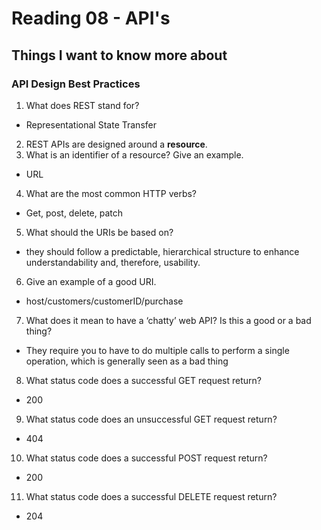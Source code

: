 
# Reading 08 - API's

## Things I want to know more about

### API Design Best Practices

1. What does REST stand for?
- Representational State Transfer
2. REST APIs are designed around a **resource**.
3. What is an identifier of a resource? Give an example.
- URL
4. What are the most common HTTP verbs?
- Get, post, delete, patch
5. What should the URIs be based on?
- they should follow a predictable, hierarchical structure to enhance understandability and, therefore, usability.
6. Give an example of a good URI.
- host/customers/customerID/purchase
7. What does it mean to have a ‘chatty’ web API? Is this a good or a bad thing?
- They require you to have to do multiple calls to perform a single operation, which is generally seen as a bad thing
8. What status code does a successful GET request return?
- 200
9. What status code does an unsuccessful GET request return?
- 404
10. What status code does a successful POST request return?
- 200
11. What status code does a successful DELETE request return?
- 204